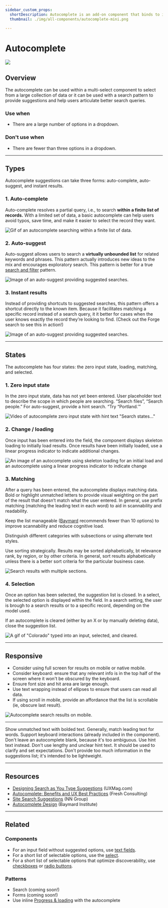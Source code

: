 ```yaml
---
sidebar_custom_props:
  shortDescription: Autocomplete is an add-on component that binds to inputs and shows suggestions as the user types.
  thumbnail: ./img/all-components/autocomplete-mini.png
  
---
```


# Autocomplete

<ComponentVisual storybookUrl="https://forge.tylerdev.io/main/?path=/story/components-autocomplete--default">

![](./images/autocomplete.png)

</ComponentVisual>

## Overview

The autocomplete can be used within a multi-select component to select from a large collection of data or it can be used with a search pattern to provide suggestions and help users articulate better search queries.

### Use when

- There are a large number of options in a dropdown. 

### Don't use when

- There are fewer than three options in a dropdown.

---

## Types

Autocomplete suggestions can take three forms: auto-complete, auto-suggest, and instant results. 

### 1. Auto-complete

Auto-complete resolves a partial query, i.e., to search **within a finite list of records.** With a limited set of data, a basic autocomplete can help users avoid typos, save time, and make it easier to select the record they want. 

<ImageBlock maxWidth="300px">

![Gif of an autocomplete searching within a finite list of data. ](./images/auto-complete.gif)

</ImageBlock>

### 2. Auto-suggest

Auto-suggest allows users to search a **virtually unbounded list** for related keywords and phrases. This pattern actually introduces new ideas to the mix and encourages exploratory search. This pattern is better for a true [search and filter](#) pattern. 

<ImageBlock padded={false}>

![Image of an auto-suggest providing suggested searches.](./images/auto-suggest.png)

</ImageBlock>

### 3. Instant results 
Instead of providing shortcuts to suggested searches, this pattern offers a shortcut directly to the known item. Because it facilitates matching a specific record instead of a search query, it it better for cases when the user knows exactly the record they’re looking to find. (Check out the Forge search to see this in action!)

<ImageBlock padded={false} >

![Image of an auto-suggest providing suggested searches.](./images/instant-results.png)

</ImageBlock>

---

## States

The autocomplete has four states: the zero input state, loading, matching, and selected.

### 1. Zero input state

In the zero input state, data has not yet been entered. User placeholder text to describe the scope in which people are searching. “Search files”, “Search people.”  For auto-suggest, provide a hint search. “Try “Portland.’”

<ImageBlock maxWidth="300px">

![Video of autocomplete zero input state with hint text "Search states..."](./images/autocomplete-demo-2.gif)
 
</ImageBlock>

### 2. Change / loading

Once input has been entered into the field, the component displays skeleton loading to initially load results. Once results have been initially loaded, use a linear progress indicator to indicate additional changes. 

<ImageBlock padded={false} caption="1. Initial results are loaded with skeleton components.<br/>2. Additional components are displayed with a linear progress indicator.">

![An image of an autocomplete using skeleton loading for an initial load and an autocomplete using a linear progress indicator to indicate change ](./images/autocomplete-states.png)

</ImageBlock>

### 3. Matching

After a query has been entered, the autocomplete displays matching data. Bold or highlight unmatched letters to provide visual weighting on the part of the result that doesn’t match what the user entered. In general, use prefix matching (matching the leading text in each word) to aid in scannability and readability. 

Keep the list manageable ([Baymard](https://baymard.com/blog/autocomplete-design) recommends fewer than 10 options) to improve scannability and reduce cognitive load. 

Distinguish different categories with subsections or using alternate text styles. 

Use sorting strategically. Results may be sorted alphabetically, bt relevance rank, by region, or by other criteria. In general, sort results alphabetically unless there is a better sort criteria for the particular business case. 

<ImageBlock caption="An autocomplete may use sections to group logical sets of results." padded={false} >

![Search results with multiple sections.](./images/autocomplete-sections.png)

</ImageBlock>

### 4. Selection 

Once an option has been selected, the suggestion list is closed. In a select, the selected option is displayed within the field. In a search setting, the user is brough to a search results or to a specific record, depending on the model used. 

If an autocomplete is cleared (either by an X or by manually deleting data), close the suggestion list.

<ImageBlock padded={false} maxWidth="300px">

![A gif of "Colorado" typed into an input, selected, and cleared.](./images/autocomplete-clear.gif)

</ImageBlock>


---

## Responsive 

- Consider using full screen for results on mobile or native mobile.
- Consider keyboard: ensure that any relevant info is in the top half of the screen where it won't be obscured by the keyboard.
- Ensure font size and hit area are large enough.
- Use text wrapping instead of ellipses to ensure that users can read all data.
- If using scroll in mobile, provide an affordance that the list is scrollable (ie, obscure last result). 

<ImageBlock maxWidth="300px" padded={false}>

![Autocomplete search results on mobile.](./images/autocomplete-mobile.png)

</ImageBlock>

---

<DoDontGrid>
  <DoDontTextSection>
    <DoDontText type="do">Show unmatched text with bolded text.</DoDontText>
    <DoDontText type="do">Generally, match leading text for words. </DoDontText>
    <DoDontText type="do">Support keyboard interactions (already included in the component).</DoDontText>
  </DoDontTextSection>
  <DoDontTextSection>
    <DoDontText type="dont">Don't leave an autocomplete blank, because it's too ambiguous. Use hint text instead.</DoDontText>
    <DoDontText type="dont">Don't use lengthy and unclear hint text. It should be used to clarify and set expectations.</DoDontText>
    <DoDontText type="dont">Don't provide too much information in the suggestions list; it's intended to be lightweight.</DoDontText>
  </DoDontTextSection>
</DoDontGrid>


---

## Resources

- [Designing Search as You Type Suggestions](https://uxmag.com/articles/designing-search-as-you-type-suggestions) (UXMag.com)
- [Autocomplete: Benefits and UX Best Practices](https://www.freshconsulting.com/autocomplete-benefits-ux-best-practices/) (Fresh Consulting)
- [Site Search Suggestions](https://www.nngroup.com/articles/site-search-suggestions/) (NN Group)
- [Autocomplete Design](https://baymard.com/blog/autocomplete-design) (Baymard Institute)

---

## Related

### Components

- For an input field without suggested options, use  [text fields](/components/fields/text-field).
- For a short list of selectable options, use the [select](/components/fields/select).
- For a short list of selectable options that optimize discoverability, use [checkboxes](/components/controls/checkbox) or [radio buttons](/components/controls/radio-button).

### Patterns

- Search (coming soon!)
- Forms (coming soon!)
- Use inline [Progress & loading](/patterns/progress-and-loading/) with the autocomplete
